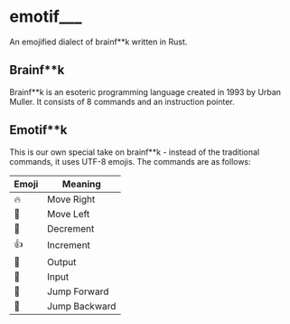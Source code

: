# emotif___
An emojified dialect of brainf**k written in Rust.

## Brainf**k
Brainf**k is an esoteric programming language created in 1993 by Urban Muller. It consists of 8 commands and an instruction pointer.

## Emotif**k
This is our own special take on brainf**k - instead of the traditional commands, it uses UTF-8 emojis. The commands are as follows:

| Emoji                 | Meaning        |
|-----------------------|----------------|
| :fire:                | Move Right     |
| :100:                 | Move Left      |
| :poop:                | Decrement      |
| :thumbsup:            | Increment      |
| :revolving_hearts:    | Output         |
| :pray:                | Input          |
| :new_moon_with_face:  | Jump Forward   |
| :frog:                | Jump Backward  |
